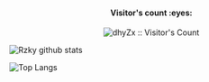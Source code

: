 <h4 align="center">Visitor's count :eyes:</h4>

<p align="center"><img src="https://profile-counter.glitch.me/{Rizky878}/count.svg" alt="dhyZx :: Visitor's Count" /></p>

![Rzky github stats](https://github-readme-stats.vercel.app/api?username=rzkyydev&show_icons=true&theme=tokyonight)

![Top Langs](https://github-readme-stats.vercel.app/api/top-langs/?username=rzkyydev&hide=css,html&theme=tokyonight)
